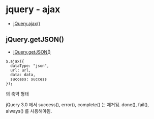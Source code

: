 # jquery - ajax
* [jQuery.ajax()](https://api.jquery.com/jquery.ajax/)


## jQuery.getJSON()
* [jQuery.getJSON()](https://api.jquery.com/jQuery.getJSON/)

```
$.ajax({
  dataType: "json",
  url: url,
  data: data,
  success: success
});
```
의 축약 형태

jQuery 3.0 에서 success(), error(), complete() 는 제거됨. done(), fail(), always() 를 사용해야됨.